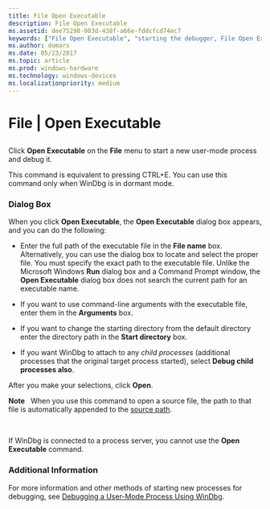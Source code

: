```yaml
---
title: File Open Executable
description: File Open Executable
ms.assetid: dee75298-903d-438f-a66e-fddcfcd74ec7
keywords: ["File Open Executable", "starting the debugger, File Open Executable"]
ms.author: domars
ms.date: 05/23/2017
ms.topic: article
ms.prod: windows-hardware
ms.technology: windows-devices
ms.localizationpriority: medium
---
```


# File | Open Executable


## <span id="ddk_file_open_executable_dbg"></span><span id="DDK_FILE_OPEN_EXECUTABLE_DBG"></span>


Click **Open Executable** on the **File** menu to start a new user-mode process and debug it.

This command is equivalent to pressing CTRL+E. You can use this command only when WinDbg is in dormant mode.

### <span id="dialog_box"></span><span id="DIALOG_BOX"></span>Dialog Box

When you click **Open Executable**, the **Open Executable** dialog box appears, and you can do the following:

-   Enter the full path of the executable file in the **File name** box. Alternatively, you can use the dialog box to locate and select the proper file. You must specify the exact path to the executable file. Unlike the Microsoft Windows **Run** dialog box and a Command Prompt window, the **Open Executable** dialog box does not search the current path for an executable name.

-   If you want to use command-line arguments with the executable file, enter them in the **Arguments** box.

-   If you want to change the starting directory from the default directory enter the directory path in the **Start directory** box.

-   If you want WinDbg to attach to any *child processes* (additional processes that the original target process started), select **Debug child processes also**.

After you make your selections, click **Open**.

**Note**   When you use this command to open a source file, the path to that file is automatically appended to the [source path](source-path.md).

 

If WinDbg is connected to a process server, you cannot use the **Open Executable** command.

### <span id="additional_information"></span><span id="ADDITIONAL_INFORMATION"></span>Additional Information

For more information and other methods of starting new processes for debugging, see [Debugging a User-Mode Process Using WinDbg](debugging-a-user-mode-process-using-windbg.md).

 

 





